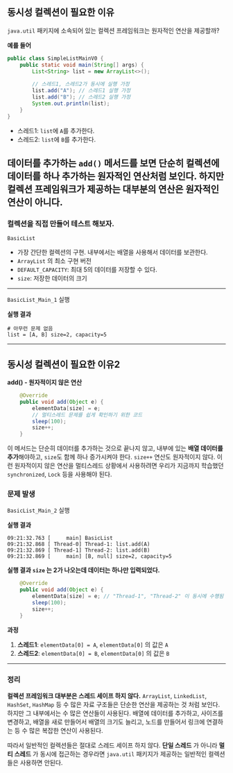 ## 동시성 컬렉션이 필요한 이유
`java.util` 패키지에 소속되어 있는 컬렉션 프레임워크는 원자적인 연산을 제공할까?

**예를 들어**
```java
public class SimpleListMainV0 {
    public static void main(String[] args) {
        List<String> list = new ArrayList<>();
        
        // 스레드1, 스레드2가 동시에 실행 가정
        list.add("A"); // 스레드1 실행 가정
        list.add("B"); // 스레드2 실행 가정
        System.out.println(list);
    }
}
```
- 스레드1: `list`에 `A`를 추가한다.
- 스레드2: `list`에 `B`를 추가한다.

데이터를 추가하는 `add()` 메서드를 보면 단순히 컬렉션에 데이터를 하나 추가하는 원자적인 연산처럼 보인다.
하지만 **컬렉션 프레임워크가 제공하는 대부분의 연산은 원자적인 연산이 아니다.**
---

### 컬렉션을 직접 만들어 테스트 해보자.

`BasicList`
- 가장 간단한 컬렉션의 구현. 내부에서는 배열을 사용해서 데이터를 보관한다.
- `ArrayList` 의 최소 구현 버전
- `DEFAULT_CAPACITY`: 최대 5의 데이터를 저장할 수 있다.
- `size`: 저장한 데이터의 크기
---

 `BasicList_Main_1` 실행

**실행 결과**
```
# 아무런 문제 없음
list = [A, B] size=2, capacity=5
```

---
## 동시성 컬렉션이 필요한 이유2

**add() - 원자적이지 않은 연산**
```java
    @Override
    public void add(Object e) {
        elementData[size] = e;
        // 멀티스레드 문제를 쉽게 확인하기 위한 코드
        sleep(100);
        size++;
    }
```
이 메서드는 단순히 데이터를 추가하는 것으로 끝나지 않고, 내부에 있는 **배열 데이터를 추가**해야하고,
`size`도 함께 하나 증가시켜야 한다. `size++` 연산도 원자적이지 않다.
이런 원자적이지 않은 연산을 멀티스레드 상황에서 사용하려면 우리가 지금까지 학습했던
`synchronized`, `Lock` 등을 사용해야 된다.


### 문제 발생
`BasicList_Main_2` 실행

**실행 결과**
```
09:21:32.763 [     main] BasicList
09:21:32.868 [ Thread-0] Thread-1: list.add(A)
09:21:32.869 [ Thread-1] Thread-2: list.add(B)
09:21:32.869 [     main] [B, null] size=2, capacity=5
```

**실행 결과 `size` 는 2가 나오는데 데이터는 하나만 입력되었다.**
```java
    @Override
    public void add(Object e) {
        elementData[size] = e; // "Thread-1", "Thread-2" 이 동시에 수행됨
        sleep(100);
        size++;
    }
```

**과정**
1. **스레드1**: `elementData[0] = A`, `elementData[0]` 의 값은 `A`
2. **스레드2**: `elementData[0] = B`, `elementData[0]` 의 값은 `B`

---

### 정리

**컬렉션 프레임워크 대부분은 스레드 세이프 하지 않다.**
`ArrayList`, `LinkedList`, `HashSet`, `HashMap` 등 수 많은 자료 구조들은 
단순한 연산을 제공하는 것 처럼 보인다. 하지만 그 내부에서는 수 많은 연산들이 사용된다.
배열에 데이터를 추가하고, 사이즈를 변경하고, 배열을 새로 만들어서 배열의 크기도 늘리고,
노드를 만들어서 링크에 연결하는 등 수 많은 복잡한 연산이 사용된다.

따라서 일반적인 컬렉션들은 절대로 스레드 세이프 하지 않다.
**단일 스레드** 가 아니라 **멀티 스레드** 가 동시에 접근하는 경우라면 `java.util` 패키지가
제공하는 일반적인 컬렉션들은 사용하면 안된다.

